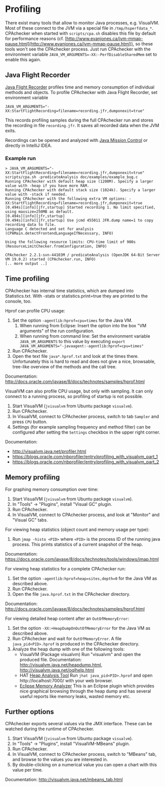 <!--
This file is part of CPAchecker,
a tool for configurable software verification:
https://cpachecker.sosy-lab.org

SPDX-FileCopyrightText: 2007-2020 Dirk Beyer <https://www.sosy-lab.org>

SPDX-License-Identifier: Apache-2.0
-->

Profiling
=========

There exist many tools that allow to monitor Java processes, e.g. VisualVM.
Most of these connect to the JVM via a special file in `/tmp/hsperfdata_*`.
CPAchecker when started with `scripts/cpa.sh`
disables this file by default for performance reasons
(cf. [http://www.evanjones.ca/jvm-mmap-pause.html](http://www.evanjones.ca/jvm-mmap-pause.html)),
so these tools won't see the CPAchecker process.
Just run CPAchecker with the environment variable
`JAVA_VM_ARGUMENTS=-XX:-PerfDisableSharedMem` set to enable this again.


Java Flight Recorder
--------------------

[Java Flight Recorder](https://access.redhat.com/documentation/en-us/openjdk/17/html-single/using_jdk_flight_recorder_with_openjdk/index)
profiles time and memory consumption of individual methods and objects.
To profile CPAchecker with Java Flight Recorder,
set environment variable

```
JAVA_VM_ARGUMENTS="-XX:StartFlightRecording=filename=recording.jfr,dumponexit=true"
```

This records profiling samples during the full CPAchecker run and stores the recording in file `recording.jfr`.
It saves all recorded data when the JVM exits.

Recordings can be opened and analyzed with [Java Mission Control](https://github.com/openjdk/jmc)
or directly in IntelliJ IDEA.

### Example run

```
> JAVA_VM_ARGUMENTS="-XX:StartFlightRecording=filename=recording.jfr,dumponexit=true" scripts/cpa.sh -predicateAnalysis doc/examples/example_bug.c
Running CPAchecker with default heap size (1200M). Specify a larger value with -heap if you have more RAM.
Running CPAchecker with default stack size (1024k). Specify a larger value with -stack if needed.
Running CPAchecker with the following extra VM options: -XX:StartFlightRecording=filename=recording.jfr,dumponexit=true
[0.494s][info][jfr,startup] Started recording 1. No limit specified, using maxsize=250MB as default.
[0.494s][info][jfr,startup] 
[0.494s][info][jfr,startup] Use jcmd 455011 JFR.dump name=1 to copy recording data to file.
Language C detected and set for analysis (CPAMain.detectFrontendLanguageIfNecessary, INFO)

Using the following resource limits: CPU-time limit of 900s (ResourceLimitChecker.fromConfiguration, INFO)

CPAchecker 2.2.1-svn-44103M / predicateAnalysis (OpenJDK 64-Bit Server VM 19.0.2) started (CPAchecker.run, INFO)
[.. more output ..]
```


Time profiling
--------------

CPAchecker has internal time statistics, which are dumped into Statistics.txt.
With -stats or statistics.print=true they are printed to the console, too.

Hprof can profile CPU usage:

1. Set the option `-agentlib:hprof=cpu=times` for the Java VM.
   1. When running from Eclipse: Insert the option into the box
      "VM arguments"  of the run configuration.
   2. When running from command line: Set the environment variable
      `JAVA_VM_ARGUMENTS` to this value by executing
      `export JAVA_VM_ARGUMENTS="-javaagent:-agentlib:hprof=cpu=times"`
2. Run CPAchecker.
3. Open the text file `java*.hprof.txt` and look at the times there.
   Unfortunately this is hard to read and does not give a nice, browsable,
   tree-like overview of the methods and the call tree.
   
Documentation: http://docs.oracle.com/javase/8/docs/technotes/samples/hprof.html

VisualVM can also profile CPU usage, but only with sampling.
It can only connect to a running process, so profiling of startup is not possible.

1. Start VisualVM (`jvisualvm` from Ubuntu package `visualvm`).
2. Run CPAchecker.
3. In VisualVM, connect to CPAchecker process, switch to tab `Sampler`
   and press `CPU` button.
4. Settings (for example sampling frequency and method filter)
   can be configured after setting the `Settings` checkbox in the upper right corner.
   
Documentation:

 - http://visualvm.java.net/profiler.html
 - https://blogs.oracle.com/nbprofiler/entry/profiling_with_visualvm_part_1
 - https://blogs.oracle.com/nbprofiler/entry/profiling_with_visualvm_part_2


Memory profiling
----------------

For graphing memory consumption over time:

1. Start VisualVM (`jvisualvm` from Ubuntu package `visualvm`).
2. In "Tools" -> "Plugins", install "Visual GC" plugin.
3. Run CPAchecker.
4. In VisualVM, connect to CPAchecker process,
   and look at "Monitor" and "Visual GC" tabs.

For viewing heap statistics (object count and memory usage per type):

1. Run `jmap -histo <PID>` where `<PID>` is the process ID of the running
   java process. This prints statistics of a current snapshot of the heap.
   
Documentation: https://docs.oracle.com/javase/8/docs/technotes/tools/windows/jmap.html

For viewing heap statistics for a complete CPAchecker run:

1. Set the option `-agentlib:hprof=heap=sites,depth=0` for the Java VM
   as described above.
2. Run CPAchecker.
3. Open the file `java.hprof.txt` in the CPAchecker directory.

Documentation: http://docs.oracle.com/javase/8/docs/technotes/samples/hprof.html

For viewing detailed heap content after an `OutOfMemoryError`:

1. Set the option `-XX:+HeapDumpOnOutOfMemoryError` for the Java VM
   as described above.
2. Run CPAchecker and wait for `OutOfMemoryError`. A file `java_pid<PID>.hprof`
   is produced in the CPAchecker directory.
3. Analyze the heap dump with one of the following tools:
   - VisualVM (Package visualvm)
     Run "visualvm" and open the produced file.
     Documentation: http://visualvm.java.net/heapdump.html, http://visualvm.java.net/oqlhelp.html
   - HAT [Heap Analysis Tool](https://docs.oracle.com/javase/8/docs/technotes/tools/unix/jhat.html)
     Run `jhat java_pid<PID>.hprof` and open http://localhost:7000/ with your web browser.
   - [Eclipse Memory Analyzer](http://eclipse.org/mat/)
     This is an Eclipse plugin which provides nice graphical browsing through the heap dump
     and has several useful reports like memory leaks, wasted memory etc.


Further options
---------------
CPAchecker exports several values via the JMX interface.
These can be watched during the runtime of CPAchecker.

1. Start VisualVM (`jvisualvm` from Ubuntu package `visualvm`).
2. In "Tools" -> "Plugins", install "VisualVM-MBeans" plugin.
3. Run CPAchecker.
4. In VisualVM, connect to CPAchecker process, switch to "MBeans" tab,
   and browse to the values you are interested in.
5. By double-clicking on a numerical value you can open a chart with this value per time.

Documentation: http://visualvm.java.net/mbeans_tab.html

